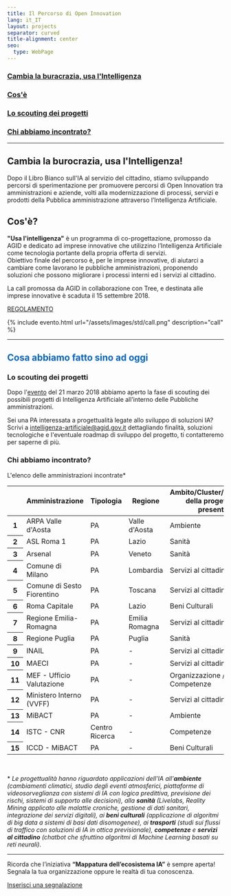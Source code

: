 ```yaml
---
title: Il Percorso di Open Innovation
lang: it_IT
layout: projects
separator: curved
title-alignment: center
seo:
  type: WebPage
---
```


<h3><a href="#cambia">Cambia la buracrazia, usa l'Intelligenza</a></h3>
<h3><a href="#cosa">Cos'è</a></h3>
<h3><a href="#scouting">Lo scouting dei progetti</a></h3>
<h3><a href="#incontro">Chi abbiamo incontrato?</a></h3>




<hr class="sep">

<a name="cambia"></a>
## Cambia la burocrazia, usa l'Intelligenza! ##

Dopo il Libro Bianco sull'IA al servizio del cittadino, stiamo sviluppando percorsi di sperimentazione per promuovere percorsi di Open Innovation tra amministrazioni e aziende, volti alla modernizzazione di processi, servizi e prodotti della Pubblica amministrazione attraverso l’Intelligenza Artificiale.

<a name="cosa"></a>
## Cos'è? ##
<b>"Usa l'intelligenza"</b> è un programma di co-progettazione, promosso da AGID e dedicato ad imprese innovative che utilizzino l’Intelligenza Artificiale come tecnologia portante della propria offerta di servizi.<br> Obiettivo finale del percorso è, per le imprese innovative, di aiutarci a cambiare come lavorano le pubbliche amministrazioni, proponendo soluzioni che possono migliorare i processi interni ed i servizi al cittadino.

La call promossa da AGID in collaborazione con Tree, e destinata alle imprese innovative è scaduta il 15 settembre 2018.


<a role="button" href="https://ia.italia.it/assets/regolamento.pdf" class="Button Button--default u-borderShadow-m u-text-r-xxs u-padding-r-all u-color-teal-70" target="_blank">REGOLAMENTO</a>


{% include evento.html url="/assets/images/std/call.png" description="call" %}


<hr class="sep">


<h2 style="color:#06c!important;">Cosa abbiamo fatto sino ad oggi</h2>

<a name="scouting"></a>
### Lo scouting dei progetti
Dopo l'[evento](../evento-21marzo) del 21 marzo 2018 abbiamo aperto la fase di scouting dei possibili progetti di Intelligenza Artificiale all’interno delle Pubbliche amministrazioni.

Sei una PA interessata a progettualità legate allo sviluppo di soluzioni IA?
Scrivi a <intelligenza-artificiale@agid.gov.it>  dettagliando finalità, soluzioni tecnologiche e l'eventuale roadmap di sviluppo del progetto, ti contatteremo per saperne di più.

<a name="incontro"></a>
### Chi abbiamo incontrato?
L'elenco delle amministrazioni incontrate\*

<div class="table-responsive">
<table class="table table-striped">
<thead>
  <tr>
    <th scope="col"></th>
    <th scope="col">Amministrazione</th>
    <th scope="col">Tipologia</th>
    <th scope="col">Regione</th>
    <th scope="col">Ambito/Cluster/Ecosistema<br>della progettualità presentata</th>
  </tr>
</thead>
<tbody>
  <tr>
    <th scope="row">1</th>
    <td>ARPA Valle d'Aosta<br></td>
    <td>PA</td>
    <td>Valle d'Aosta</td>
    <td>Ambiente</td>
  </tr>
  <tr>
    <th scope="row">2</th>
    <td>ASL Roma 1</td>
    <td>PA</td>
    <td>Lazio</td>
    <td>Sanità</td>
  </tr>
  <tr>
    <th scope="row">3</th>
    <td>Arsenal</td>
    <td>PA</td>
    <td>Veneto</td>
    <td>Sanità</td>
  </tr>
  <tr>
    <th scope="row">4</th>
    <td>Comune di Milano</td>
    <td>PA</td>
    <td>Lombardia</td>
    <td>Servizi al cittadino</td>
  </tr>
  <tr>
    <th scope="row">5</th>
    <td>Comune di Sesto Fiorentino</td>
    <td>PA</td>
    <td>Toscana</td>
    <td>Servizi al cittadino</td>
  </tr>
  <tr>
    <th scope="row">6</th>
    <td>Roma Capitale</td>
    <td>PA</td>
    <td>Lazio</td>
    <td>Beni Culturali</td>
  </tr>
  <tr>
    <th scope="row">7</th>
    <td>Regione Emilia-Romagna</td>
    <td>PA</td>
    <td>Emilia Romagna</td>
    <td>Servizi al cittadino/Trasporti</td>
  </tr>
  <tr>
    <th scope="row">8</th>
    <td>Regione Puglia</td>
    <td>PA</td>
    <td>Puglia</td>
    <td>Sanità</td>
  </tr>
  <tr>
    <th scope="row">9</th>
    <td>INAIL</td>
    <td>PA</td>
    <td>-</td>
    <td>Servizi al cittadino</td>
  </tr>
  <tr>
    <th scope="row">10</th>
    <td>MAECI</td>
    <td>PA</td>
    <td>-</td>
    <td>Servizi al cittadino</td>
  </tr>
  <tr>
    <th scope="row">11</th>
    <td>MEF - Ufficio Valutazione</td>
    <td>PA</td>
    <td>-</td>
    <td>Organizzazione / Competenze</td>
  </tr>
  <tr>
    <th scope="row">12</th>
    <td>Ministero Interno (VVFF)</td>
    <td>PA</td>
    <td>-</td>
    <td>Servizi al cittadino/Trasporti</td>
  </tr>
  <tr>
    <th scope="row">13</th>
    <td>MiBACT</td>
    <td>PA</td>
    <td>-</td>
    <td>Ambiente</td>
  </tr>
  <tr>
    <th scope="row">14</th>
    <td>ISTC - CNR</td>
    <td>Centro Ricerca</td>
    <td>-</td>
    <td>Competenze</td>
  </tr>
  <tr>
    <th scope="row">15</th>
    <td>ICCD - MiBACT</td>
    <td>PA</td>
    <td>-</td>
    <td>Beni Culturali</td>
  </tr>
  </tbody>
</table>
</div>

&nbsp;

\* *Le progettualità hanno riguardato applicazioni dell'IA all’**ambiente** (cambiamenti climatici, studio degli eventi atmosferici, piattaforme di videosorveglianza con sistemi di IA con logica predittiva, previsione dei rischi, sistemi di supporto alle decisioni), alla **sanità** (Livelabs, Reality Mining applicato alle malattie croniche, gestione di dati sanitari, integrazione dei servizi digitali), ai **beni culturali** (applicazione di algoritmi di big data a sistemi di basi dati disomogenee), ai **trasporti** (studi sui flussi di traffico con soluzioni di IA in ottica previsionale), **competenze** e **servizi al cittadino** (chatbot che sfruttino algoritmi di Machine Learning basati su reti neurali).*

<hr class="sep">

Ricorda che l’iniziativa **“Mappatura dell’ecosistema IA”** è sempre aperta!
Segnala la tua organizzazione oppure le realtà di tua conoscenza.

<a role="button" href="https://goo.gl/forms/USYhvXVrJcCbtyG32" class="Button Button--default u-borderShadow-m u-text-r-xxs u-padding-r-all u-color-teal-70" target="_blank">Inserisci una segnalazione</a>

